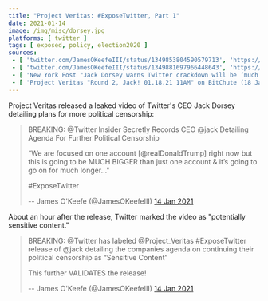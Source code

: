 ```yaml
---
title: "Project Veritas: #ExposeTwitter, Part 1"
date: 2021-01-14
image: /img/misc/dorsey.jpg
platforms: [ twitter ]
tags: [ exposed, policy, election2020 ]
sources:
 - [ 'twitter.com/JamesOKeefeIII/status/1349853804590579713', 'https://archive.is/kxoHk' ]
 - [ 'twitter.com/JamesOKeefeIII/status/1349881697966448643', 'https://archive.is/Y4IkK' ]
 - [ 'New York Post "Jack Dorsey warns Twitter crackdown will be ‘much bigger’ than Trump ban in leaked video" by Lia Eustachewich (15 Jan 2021)', 'https://archive.is/ikhX1' ]
 - [ 'Project Veritas "Round 2, Jack! 01.18.21 11AM" on BitChute (18 Jan 2021)', 'https://www.bitchute.com/video/vzbootPBRkM/?list=subscriptions' ]
---
```


Project Veritas released a leaked video of Twitter's CEO Jack Dorsey detailing
plans for more political censorship:

> BREAKING: @Twitter Insider Secretly Records CEO @jack Detailing Agenda For
> Further Political Censorship
>
> “We are focused on one account [@realDonaldTrump] right now but this is going
> to be MUCH BIGGER than just one account & it’s going to go on for much
> longer..."
>
> #ExposeTwitter
>
> -- James O'Keefe (@JamesOKeefeIII) [14 Jan 2021](https://archive.is/kxoHk)

About an hour after the release, Twitter marked the video as "potentially
sensitive content."

> BREAKING: @Twitter has labeled @Project_Veritas #ExposeTwitter release of
> @jack detailing the companies agenda on continuing their political censorship
> as “Sensitive Content” 
>
> This further VALIDATES the release!
>
> -- James O'Keefe (@JamesOKeefeIII) [14 Jan 2021](https://archive.is/Y4IkK)
